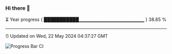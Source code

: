 ### Hi there 👋

⏳ Year progress { ███████████▁▁▁▁▁▁▁▁▁▁▁▁▁▁▁▁▁▁▁ } 38.85 %

---

⏰ Updated on Wed, 22 May 2024 04:37:27 GMT

![Progress Bar CI](https://github.com/IshwaranRudhara/GIT-ACTION/workflows/Progress%20Bar%20CI/badge.svg)
